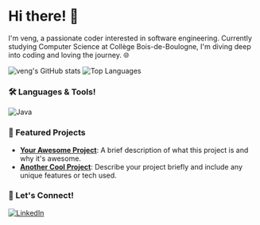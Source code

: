 # Hi there! 👋

I'm veng, a passionate coder interested in software engineering. Currently studying Computer Science at Collège Bois-de-Boulogne, I'm diving deep into coding and loving the journey. 🌐

![veng's GitHub stats](https://github-readme-stats.vercel.app/api?username=Veng143&show_icons=true&theme=holi)
![Top Languages](https://github-readme-stats.vercel.app/api/top-langs/?username=Veng143&layout=compact&theme=holi)

### 🛠️ Languages & Tools!
![Java](https://img.shields.io/badge/Java-ED8B00?style=for-the-badge&logo=java&logoColor=white)

### 📌 Featured Projects

- [**Your Awesome Project**](https://github.com/Veng143/your-repo): A brief description of what this project is and why it's awesome.
- [**Another Cool Project**](https://github.com/Veng143/another-repo): Describe your project briefly and include any unique features or tech used.

### 🤝 Let's Connect!
[![LinkedIn](https://img.shields.io/badge/LinkedIn-0A66C2?style=for-the-badge&logo=linkedin&logoColor=white)](https://www.linkedin.com/in/tony-khabbaz-3554b4235/)
